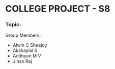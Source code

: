 # COLLEGE PROJECT - S8

### Topic: 

Group Members:
- Alwin C Sheejoy
- Akshaylal S
- Adithyan M V
- Jinso Raj
